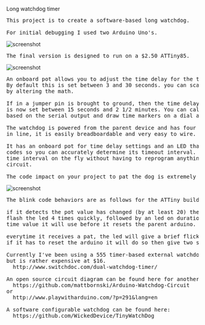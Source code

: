 
Long watchdog timer

<pre>
This project is to create a software-based long watchdog.

For initial debugging I used two Arduino Uno's. 
</pre>

![screenshot](https://raw.githubusercontent.com/dzzie/home_automation/master/LongWatchdog/uno_watchdog_bb.png)

<pre>
The final version is designed to run on a $2.50 ATTiny85.
</pre>

![screenshot](https://raw.githubusercontent.com/dzzie/home_automation/master/LongWatchdog/tiny_watchdog_bb.png)

<pre>
An onboard pot allows you to adjust the time delay for the timeout. 
By default this is set between 3 and 30 seconds. you can scale this differently 
by altering the math.

If in a jumper pin is brought to ground, then the time delay range
is now set between 15 seconds and 2 1/2 minutes. You can calibrate a scale
based on the serial output and draw time markers on a dial around the pot.

The watchdog is powered from the parent device and has four exposed header pins
in line, it is easily breadboardable and very easy to wire. 

It has an onboard pot for time delay settings and an LED that gives you blink 
codes so you can accurately determine its timeout interval. You can adjust the 
time interval on the fly without having to reprogram anything or tear down the 
circuit.

The code impact on your project to pat the dog is extremely small to use the device.
</pre>

![screenshot](https://raw.githubusercontent.com/dzzie/home_automation/master/LongWatchdog/tiny_circuit.png)

<pre>
The blink code behaviors are as follows for the ATTiny build:

if it detects the pot value has changed (by at least 20) then it will
flash the led 4 times quickly, followed by an led on duration of the real
time value it will use before it resets the parent arduino.
      
everytime it receives a pat, the led will give a brief flicker
if it has to reset the arduino it will do so then give two slow flashs to led

Currently I've been using a 555 timer-based external watchdog, that works well
but is rather expensive at $16. 
  http://www.switchdoc.com/dual-watchdog-timer/

An open source circuit diagram can be found here for another 555 timer-based watchdog:
  https://github.com/mattbornski/Arduino-Watchdog-Circuit
or
  http://www.playwitharduino.com/?p=291&lang=en

A software configurable watchdog can be found here:
  https://github.com/WickedDevice/TinyWatchDog
</pre>

